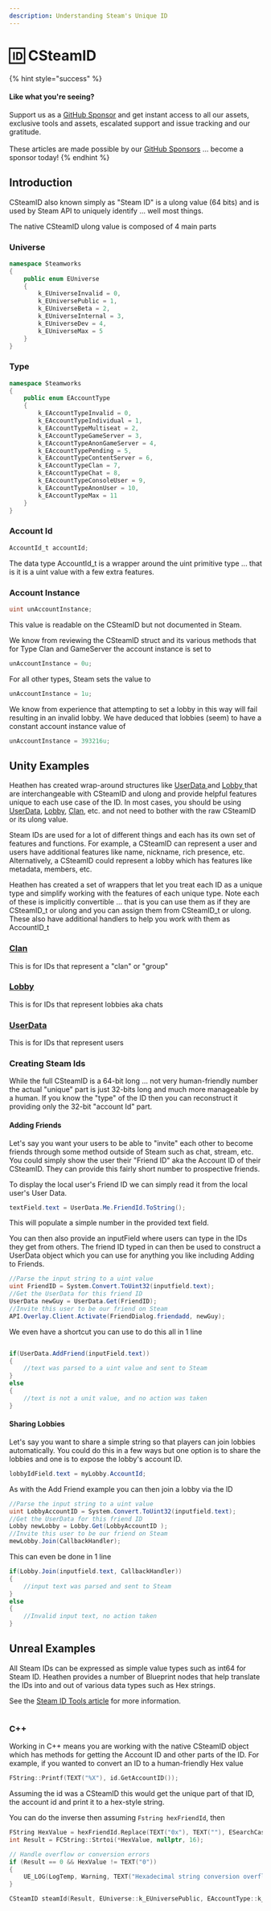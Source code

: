 ```yaml
---
description: Understanding Steam's Unique ID
---
```


# 🆔 CSteamID

{% hint style="success" %}
#### Like what you're seeing?

Support us as a [GitHub Sponsor](../become-a-sponsor/) and get instant access to all our assets, exclusive tools and assets, escalated support and issue tracking and our gratitude.\
\
These articles are made possible by our [GitHub Sponsors](../become-a-sponsor/) ... become a sponsor today!
{% endhint %}

## Introduction

CSteamID also known simply as "Steam ID" is a ulong value (64 bits) and is used by Steam API to uniquely identify ... well most things.&#x20;

The native CSteamID ulong value is composed of 4 main parts

### Universe

```csharp
namespace Steamworks
{
    public enum EUniverse
    {
        k_EUniverseInvalid = 0,
        k_EUniversePublic = 1,
        k_EUniverseBeta = 2,
        k_EUniverseInternal = 3,
        k_EUniverseDev = 4,
        k_EUniverseMax = 5
    }
}
```

### Type

```csharp
namespace Steamworks
{
    public enum EAccountType
    {
        k_EAccountTypeInvalid = 0,
        k_EAccountTypeIndividual = 1,
        k_EAccountTypeMultiseat = 2,
        k_EAccountTypeGameServer = 3,
        k_EAccountTypeAnonGameServer = 4,
        k_EAccountTypePending = 5,
        k_EAccountTypeContentServer = 6,
        k_EAccountTypeClan = 7,
        k_EAccountTypeChat = 8,
        k_EAccountTypeConsoleUser = 9,
        k_EAccountTypeAnonUser = 10,
        k_EAccountTypeMax = 11
    }
}
```

### Account Id

```csharp
AccountId_t accountId;
```

The data type AccountId\_t is a wrapper around the uint primitive type ... that is it is a uint value with a few extra features.

### Account Instance

```csharp
uint unAccountInstance;
```

This value is readable on the CSteamID but not documented in Steam.&#x20;

We know from reviewing the CSteamID struct and its various methods that for Type Clan and GameServer the account instance is set to&#x20;

```csharp
unAccountInstance = 0u;
```

For all other types, Steam sets the value to&#x20;

```csharp
unAccountInstance = 1u;
```

We know from experience that attempting to set a lobby in this way will fail resulting in an invalid lobby. We have deduced that lobbies (seem) to have a constant account instance value of

```csharp
unAccountInstance = 393216u;
```

## Unity Examples

Heathen has created wrap-around structures like [UserData ](../toolkit-for-steamworks-sdk/unity/data-layer/user-data.md)and [Lobby ](../toolkit-for-steamworks-sdk/unity/data-layer/lobby-data.md)that are interchangeable with CSteamID and ulong and provide helpful features unique to each use case of the ID. In most cases, you should be using [UserData](../toolkit-for-steamworks-sdk/unity/data-layer/user-data.md), [Lobby](../toolkit-for-steamworks-sdk/unity/data-layer/lobby-data.md), [Clan](../toolkit-for-steamworks-sdk/unity/data-layer/clan-data.md), etc. and not need to bother with the raw CSteamID or its ulong value.

Steam IDs are used for a lot of different things and each has its own set of features and functions. For example, a CSteamID can represent a user and users have additional features like name, nickname, rich presence, etc. Alternatively, a CSteamID could represent a lobby which has features like metadata, members, etc.

Heathen has created a set of wrappers that let you treat each ID as a unique type and simplify working with the features of each unique type. Note each of these is implicitly convertible ... that is you can use them as if they are CSteamID\_t or ulong and you can assign them from CSteamID\_t or ulong. These also have additional handlers to help you work with them as AccountID\_t

### [Clan](../toolkit-for-steamworks-sdk/unity/data-layer/clan-data.md)

This is for IDs that represent a "clan" or "group"

### [Lobby](../toolkit-for-steamworks-sdk/unity/data-layer/lobby-data.md)

This is for IDs that represent lobbies aka chats

### [UserData](../toolkit-for-steamworks-sdk/unity/data-layer/user-data.md)

This is for IDs that represent users

### Creating Steam Ids

While the full CSteamID is a 64-bit long ... not very human-friendly number the actual "unique" part is just 32-bits long and much more manageable by a human. If you know the "type" of the ID then you can reconstruct it providing only the 32-bit "account Id" part.

#### Adding Friends

Let's say you want your users to be able to "invite" each other to become friends through some method outside of Steam such as chat, stream, etc. You could simply show the user their "Friend ID" aka the Account ID of their CSteamID. They can provide this fairly short number to prospective friends.

To display the local user's Friend ID we can simply read it from the local user's User Data.

```csharp
textField.text = UserData.Me.FriendId.ToString();
```

This will populate a simple number in the provided text field.

You can then also provide an inputField where users can type in the IDs they get from others. The friend ID typed in can then be used to construct a UserData object which you can use for anything you like including Adding to Friends.

```csharp
//Parse the input string to a uint value
uint FriendID = System.Convert.ToUint32(inputfield.text);
//Get the UserData for this friend ID
UserData newGuy = UserData.Get(FriendID);
//Invite this user to be our friend on Steam
API.Overlay.Client.Activate(FriendDialog.friendadd, newGuy);
```

We even have a shortcut you can use to do this all in 1 line

```csharp

if(UserData.AddFriend(inputField.text))
{
    //text was parsed to a uint value and sent to Steam
}
else
{
    //text is not a unit value, and no action was taken
}
```

#### Sharing Lobbies

Let's say you want to share a simple string so that players can join lobbies automatically. You could do this in a few ways but one option is to share the lobbies and one is to expose the lobby's account ID.

```csharp
lobbyIdField.text = myLobby.AccountId;
```

As with the Add Friend example you can then join a lobby via the ID

```csharp
//Parse the input string to a uint value
uint LobbyAccountID = System.Convert.ToUint32(inputfield.text);
//Get the UserData for this friend ID
Lobby newLobby = Lobby.Get(LobbyAccountID );
//Invite this user to be our friend on Steam
mewLobby.Join(CallbackHandler);
```

This can even be done in 1 line

```csharp
if(Lobby.Join(inputfield.text, CallbackHandler))
{
    //input text was parsed and sent to Steam
}
else
{
    //Invalid input text, no action taken
}
```

## Unreal Examples

All Steam IDs can be expressed as simple value types such as int64 for Steam ID. Heathen provides a number of Blueprint nodes that help translate the IDs into and out of various data types such as Hex strings.

See the [Steam ID Tools article](../toolkit-for-steamworks-sdk/unreal/blueprint-nodes/functions/steam-id-tools.md) for more information.

<figure><img src="../.gitbook/assets/image (23).png" alt=""><figcaption></figcaption></figure>

### C++

Working in C++ means you are working with the native CSteamID object which has methods for getting the Account ID and other parts of the ID. For example, if you wanted to convert an ID to a human-friendly Hex value

```cpp
FString::Printf(TEXT("%X"), id.GetAccountID());
```

Assuming the id was a CSteamID this would get the unique part of that ID, the account id and print it to a hex-style string.&#x20;

You can do the inverse then assuming `Fstring hexFriendId`, then

```cpp
FString HexValue = hexFriendId.Replace(TEXT("0x"), TEXT(""), ESearchCase::CaseSensitive);
int Result = FCString::Strtoi(*HexValue, nullptr, 16);

// Handle overflow or conversion errors
if (Result == 0 && HexValue != TEXT("0"))
{
    UE_LOG(LogTemp, Warning, TEXT("Hexadecimal string conversion overflow or error."));
}

CSteamID steamId(Result, EUniverse::k_EUniversePublic, EAccountType::k_EAccountTypeIndividual);
```

